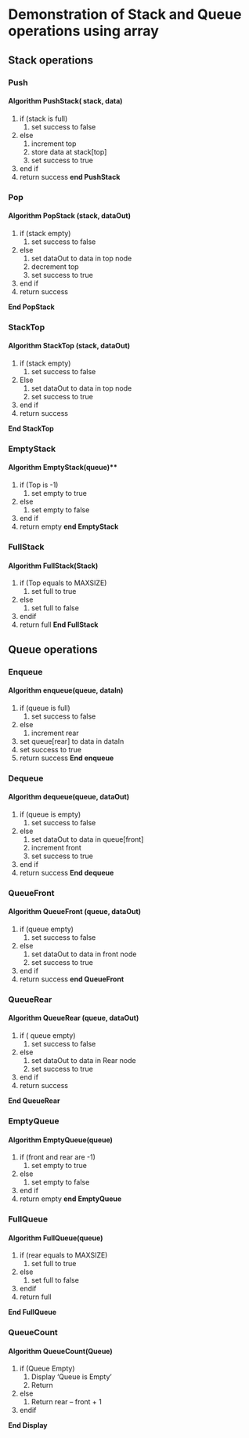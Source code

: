 # Demonstration of Stack and Queue operations using array

## Stack operations

### Push

#### Algorithm PushStack( stack, data)

1. if (stack is full)
	1. set success to false
2. else
	1. increment top
	2. store data at stack[top]
	3. set success to true
3. end if
4. return success
**end PushStack**

### Pop

#### Algorithm PopStack (stack, dataOut)

1. if (stack empty)
	1. set success to false
2. else
	1. set dataOut to data in top node
	2. decrement top
	3. set success to true
3. end if
4. return success
   
**End PopStack**

### StackTop

#### Algorithm StackTop (stack, dataOut)

1. if (stack empty)
	1. set success to false
2. Else
	1. set dataOut to data in top node
	2. set success to true
3. end if
4. return success

**End StackTop**

### EmptyStack

#### Algorithm EmptyStack(queue)**

1. if (Top is -1)
	1. set empty to true
2. else
	1. set empty to false
3. end if
4. return empty
**end EmptyStack**

### FullStack

#### Algorithm FullStack(Stack)

1. if (Top equals to MAXSIZE)
	1. set full to true
2. else
	1. set full to false
3. endif
4. return full
**End FullStack**

## Queue operations

### Enqueue

#### Algorithm enqueue(queue, dataIn)

1. if (queue is full)
	1. set success to false
2. else
	1. increment rear
3. set queue[rear] to data in dataIn
4. set success to true
5. return success
**End enqueue**

### Dequeue

#### Algorithm dequeue(queue, dataOut)

1. if (queue is empty)
	1. set success to false
2. else
	1. set dataOut to data in queue[front]
	2. increment front
	3. set success to true
3. end if
4. return success
**End dequeue**

### QueueFront

#### Algorithm QueueFront (queue, dataOut)

1. if (queue empty)
	1. set success to false
2. else
	1. set dataOut to data in front node
	2. set success to true
3. end if
4. return success
**end QueueFront**

### QueueRear

#### Algorithm QueueRear (queue, dataOut)

1. if ( queue empty)
	1. set success to false
2. else
	1. set dataOut to data in Rear node
	2. set success to true
3. end if
4. return success

**End QueueRear**

### EmptyQueue

#### Algorithm EmptyQueue(queue)

1. if (front and rear are -1)
	1. set empty to true
2. else
	1. set empty to false
3. end if
4. return empty
**end EmptyQueue**

### FullQueue

#### Algorithm FullQueue(queue)

1. if (rear equals to MAXSIZE)
	1. set full to true
2. else
	1. set full to false
3. endif
4. return full

**End FullQueue**

### QueueCount

#### Algorithm QueueCount(Queue)

1. if (Queue Empty)
	1. Display ‘Queue is Empty’
	2. Return
2. else
	1. Return rear – front + 1
3. endif

**End Display**
